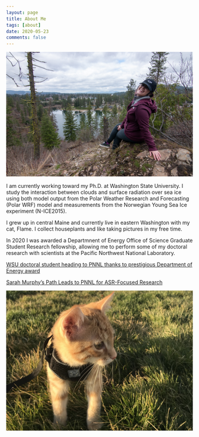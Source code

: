 ```yaml
---
layout: page
title: About Me
tags: [about]
date: 2020-05-23
comments: false
---
```



![self](https://github.com/sarahymurphy/sarahymurphy.github.io/blob/master/DSC_0301.jpg)


I am currently working toward my Ph.D. at Washington State University. I study the interaction between clouds and surface radiation over sea ice using both model output from the Polar Weather Research and Forecasting (Polar WRF) model and measurements from the Norwegian Young Sea Ice experiment (N-ICE2015).


I grew up in central Maine and currently live in eastern Washington with my cat, Flame. I collect houseplants and like taking pictures in my free time.


In 2020 I was awarded a Departmnent of Energy Office of Science Graduate Student Research fellowship, allowing me to perform some of my doctoral research with scientists at the Pacific Northwest National Laboratory.


[WSU doctoral student heading to PNNL thanks to prestigious Department of Energy award](https://news.wsu.edu/2020/05/12/wsu-doctoral-student-heading-pnnl-thanks-prestigious-department-energy-award/)


[Sarah Murphy’s Path Leads to PNNL for ASR-Focused Research](https://asr.science.energy.gov/news/program-news/post/12974)


![flame](https://github.com/sarahymurphy/sarahymurphy.github.io/blob/master/IMG_2761.jpeg)
